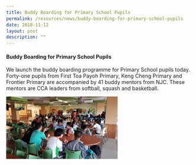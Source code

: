 ```yaml
---
title: Buddy Boarding for Primary School Pupils
permalink: /resources/news/buddy-boarding-for-primary-school-pupils
date: 2018-11-12
layout: post
description: ""
---
```

#### Buddy Boarding for Primary School Pupils

We launch the buddy boarding programme for Primary School pupils today.  Forty-one pupils from First Toa Payoh Primary, Keng Cheng Primary and Frontier Primary are accompanied by 41 buddy mentors from NJC. These mentors are CCA leaders from softball, squash and basketball.

<img src="/images/news1.png" 
     style="width:60%">